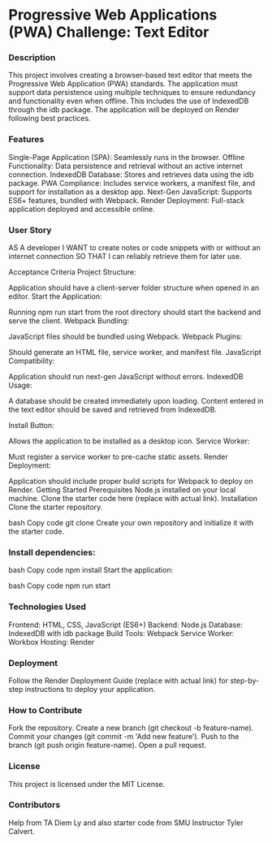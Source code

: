 
# Progressive Web Applications (PWA) Challenge: Text Editor
### Description
This project involves creating a browser-based text editor that meets the Progressive Web Application (PWA) standards. The application must support data persistence using multiple techniques to ensure redundancy and functionality even when offline. This includes the use of IndexedDB through the idb package. The application will be deployed on Render following best practices.

### Features
Single-Page Application (SPA): Seamlessly runs in the browser.
Offline Functionality: Data persistence and retrieval without an active internet connection.
IndexedDB Database: Stores and retrieves data using the idb package.
PWA Compliance: Includes service workers, a manifest file, and support for installation as a desktop app.
Next-Gen JavaScript: Supports ES6+ features, bundled with Webpack.
Render Deployment: Full-stack application deployed and accessible online.

### User Story
AS A developer
I WANT to create notes or code snippets with or without an internet connection
SO THAT I can reliably retrieve them for later use.

Acceptance Criteria
Project Structure:

Application should have a client-server folder structure when opened in an editor.
Start the Application:

Running npm run start from the root directory should start the backend and serve the client.
Webpack Bundling:

JavaScript files should be bundled using Webpack.
Webpack Plugins:

Should generate an HTML file, service worker, and manifest file.
JavaScript Compatibility:

Application should run next-gen JavaScript without errors.
IndexedDB Usage:

A database should be created immediately upon loading.
Content entered in the text editor should be saved and retrieved from IndexedDB.

Install Button:

Allows the application to be installed as a desktop icon.
Service Worker:

Must register a service worker to pre-cache static assets.
Render Deployment:

Application should include proper build scripts for Webpack to deploy on Render.
Getting Started
Prerequisites
Node.js installed on your local machine.
Clone the starter code here (replace with actual link).
Installation
Clone the starter repository.

bash
Copy code
git clone <starter-code-url>
Create your own repository and initialize it with the starter code.

### Install dependencies:

bash
Copy code
npm install
Start the application:

bash
Copy code
npm run start

### Technologies Used
Frontend: HTML, CSS, JavaScript (ES6+)
Backend: Node.js
Database: IndexedDB with idb package
Build Tools: Webpack
Service Worker: Workbox
Hosting: Render

### Deployment
Follow the Render Deployment Guide (replace with actual link) for step-by-step instructions to deploy your application.

### How to Contribute
Fork the repository.
Create a new branch (git checkout -b feature-name).
Commit your changes (git commit -m 'Add new feature').
Push to the branch (git push origin feature-name).
Open a pull request.

### License
This project is licensed under the MIT License.

### Contributors
Help from TA Diem Ly and also starter code from SMU Instructor Tyler Calvert.